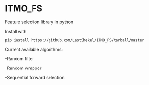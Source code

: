 # ITMO_FS
Feature selection library in python

Install with 

    pip install https://github.com/LastShekel/ITMO_FS/tarball/master
    
Current available algorithms:

-Random filter

-Random wrapper

-Sequential forward selection
